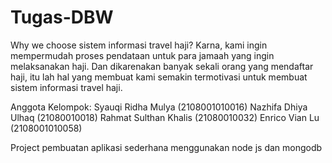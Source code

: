 # Tugas-DBW
Why we choose sistem informasi travel haji? Karna, kami ingin mempermudah proses pendataan untuk para jamaah yang ingin melaksanakan haji. Dan dikarenakan banyak sekali orang yang mendaftar haji, itu lah hal yang membuat kami semakin termotivasi untuk membuat sistem informasi travel haji.

Anggota Kelompok:
Syauqi Ridha Mulya (2108001010016)
Nazhifa Dhiya Ulhaq (21080010018)
Rahmat Sulthan Khalis (21080010032)
Enrico Vian Lu (2108001010058)

Project pembuatan aplikasi sederhana menggunakan node js dan mongodb
